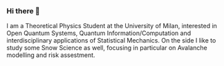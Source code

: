 ### Hi there 👋

I am a Theoretical Physics Student at the University of Milan, interested in Open Quantum Systems, Quantum Information/Computation and interdisciplinary applications of Statistical Mechanics. On the side I like to study some Snow Science as well, focusing in particular on Avalanche modelling and risk assestment.

<!--
**mgarbellini/mgarbellini** is a ✨ _special_ ✨ repository because its `README.md` (this file) appears on your GitHub profile.

Here are some ideas to get you started:

- 🔭 I’m currently working on ...
- 🌱 I’m currently learning ...
- 👯 I’m looking to collaborate on ...
- 🤔 I’m looking for help with ...
- 💬 Ask me about ...
- 📫 How to reach me: ...
- 😄 Pronouns: ...
- ⚡ Fun fact: ...
-->

